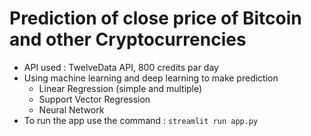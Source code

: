 # Prediction of close price of Bitcoin and other Cryptocurrencies 
- API used : TwelveData API, 800 credits par day
- Using machine learning and deep learning to make prediction
  - Linear Regression (simple and multiple)
  - Support Vector Regression
  - Neural Network
- To run the app use the command : $\texttt{streamlit run app.py}$